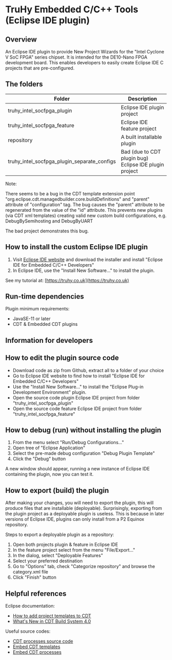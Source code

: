 # TruHy Embedded C/C++ Tools (Eclipse IDE plugin)

## Overview

An Eclipse IDE plugin to provide New Project Wizards for the "Intel Cyclone V SoC FPGA" series chipset.  It is intended for the DE10-Nano FPGA development board.  This enables developers to easily create Eclipse IDE C projects that are pre-configured.

## The folders

| Folder                                      | Description                                            |
| --------------------------------------------| ------------------------------------------------------ |
| truhy_intel_socfpga_plugin                  | Eclipse IDE plugin project                             |
| truhy_intel_socfpga_feature                 | Eclipse IDE feature project                            |
| repository                                  | A built installable plugin                             |
| truhy_intel_socfpga_plugin_separate_configs | Bad (due to CDT plugin bug) Eclipse IDE plugin project |

Note:

There seems to be a bug in the CDT template extension point "org.eclipse.cdt.managedbuilder.core.buildDefinitions" and "parent" attribute of "configuration" tag.  The bug causes the "parent" attribute to be regenerated from the value of the "id" attribute.  This prevents new plugins (via CDT xml templates) creating valid new custom build configurations, e.g. DebugBySemihosting and DebugByUART

The bad project demonstrates this bug.

## How to install the custom Eclipse IDE plugin

1. Visit [Eclipse IDE website](https://www.eclipse.org/downloads/) and download the installer and install "Eclipse IDE for Embedded C/C++ Developers"
2. In Eclipse IDE, use the "Install New Software..." to install the plugin.

See my tutorial at:
[https://truhy.co.uk](https://truhy.co.uk)

## Run-time dependencies

Plugin minimum requirements:
- JavaSE-11 or later
- CDT & Embedded CDT plugins

## Information for developers

## How to edit the plugin source code

- Download code as zip from Github, extract all to a folder of your choice
- Go to Eclipse IDE website to find how to install "Eclipse IDE for Embedded C/C++ Developers"
- Use the "Install New Software..." to install the "Eclipse Plug-in Development Environment" plugin.
- Open the source code plugin Eclipse IDE project from folder "truhy_intel_socfpga_plugin"
- Open the source code feature Eclipse IDE project from folder "truhy_intel_socfpga_feature"

## How to debug (run) without installing the plugin

1. From the menu select "Run/Debug Configurations..."
2. Open tree of "Eclipse Application"
3. Select the pre-made debug configuration "Debug Plugin Template"
4. Click the "Debug" button

A new window should appear, running a new instance of Eclipse IDE containing the plugin, now you can test it.

## How to export (build) the plugin

After making your changes, you will need to export the plugin, this will produce files that are installable (deployable).  Surprisingly, exporting from the plugin project as a deployable plugin is useless.  This is because in later versions of Eclipse IDE, plugins can only install from a P2 Equinox repository.

Steps to export a deployable plugin as a repository:
1. Open both projects plugin & feature in Eclipse IDE
2. In the feature project select from the menu "File/Export..."
3. In the dialog, select "Deployable Features"
4. Select your preferred destination
5. Go to "Options" tab, check "Categorize repository" and browse the category.xml file
6. Click "Finish" button

## Helpful references

Eclipse documentation:
- [How to add project templates to CDT](https://help.eclipse.org/2023-06/index.jsp?topic=%2Forg.eclipse.cdt.doc.isv%2Fguide%2FprojectTemplateEngine%2FHowtodeveloptemplates.html&anchor=howto%2edevelop%2etemplates)
- [What's New in CDT Build System 4.0](https://help.eclipse.org/2023-06/index.jsp?topic=%2Forg.eclipse.cdt.doc.isv%2Fguide%2Fcdt_build_system%2Fwhats_new%2F4.0%2Fwhats_new_CBS_40.html&cp%3D13_0_3)

Useful source codes:
- [CDT processes source code](https://github.com/eclipse-cdt/cdt/tree/main/core/org.eclipse.cdt.core/templateengine/org/eclipse/cdt/core/templateengine/process/processes)
- [Embed CDT templates](https://github.com/eclipse-embed-cdt/eclipse-plugins/tree/master/plugins)
- [Embed CDT processes](https://github.com/eclipse-embed-cdt/eclipse-plugins/tree/master/plugins/org.eclipse.embedcdt.templates.core/src/org/eclipse/embedcdt/templates/core/processes)
